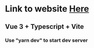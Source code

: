 # Link to website [Here](https://maxnankivell.github.io/kdm-gear-grid-builder/)

## Vue 3 + Typescript + Vite

### Use "yarn dev" to start dev server
